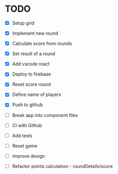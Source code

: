 # TODO

- [x] Setup grid
- [x] Implement new round
- [x] Calculate score from rounds
- [x] Set result of a round
- [x] Add vscode react
- [x] Deploy to firebase
- [x] Reset score round
- [x] Define name of players
- [x] Push to github
- [ ] Break app into component files

- [ ] CI with Github
- [ ] Add tests
- [ ] Reset game
- [ ] Improve design

- [ ] Refactor points calculation - roundDetails/score